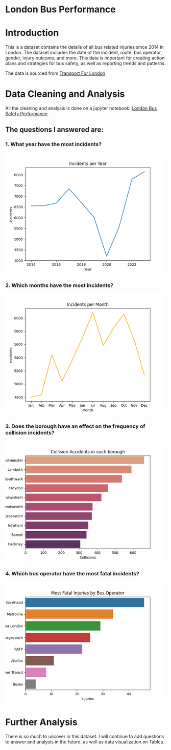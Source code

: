 # London Bus Performance
# Introduction
This is a dataset contains the details of all bus related injuries since 2014 in London. The dataset includes the date of the incident, route, bus operator, gender, injury outcome, and more. This data is important for creating action plans and strategies for bus safety, as well as reporting trends and patterns.

The data is sourced from [Transport For London](https://tfl.gov.uk/corporate/publications-and-reports/bus-safety-data)

# Data Cleaning and Analysis
All the cleaning and analysis is done on a jupyter notebook: [London Bus Safety Performance](/London%20Bus%20Safety%20Performance.ipynb).

## The questions I answered are:
### 1. What year have the most incidents?
![Injuries per year](/images/Incidents%20per%20Year.png)
### 2. Which months have the most incidents?
![Injuries per month](/images/Incidents%20per%20Month.png)
### 3. Does the borough have an effect on the frequency of collision incidents?
![Collisions](/images/Collision.png)
### 4. Which bus operator have the most fatal incidents?
![Fatal](/images/Fatal%20Injuries.png)





# Further Analysis
There is so much to uncover in this dataset. I will continue to add questions to answer and analysis in the future, as well as data visualization on Tableu.